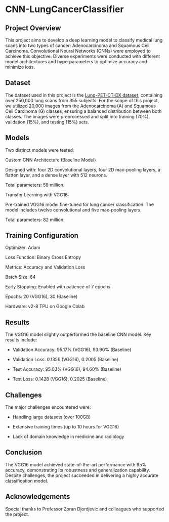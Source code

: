 # CNN-LungCancerClassifier

## Project Overview

This project aims to develop a deep learning model to classify medical lung scans into two types of cancer: Adenocarcinoma and Squamous Cell Carcinoma. Convolutional Neural Networks (CNNs) were employed to achieve this objective. Diverse experiments were conducted with different model architectures and hyperparameters to optimize accuracy and minimize loss.

## Dataset

The dataset used in this project is the [Lung-PET-CT-DX dataset](https://www.cancerimagingarchive.net/collection/lung-pet-ct-dx/), containing over 250,000 lung scans from 355 subjects. For the scope of this project, we utilized 20,000 images from the Adenocarcinoma (A) and Squamous Cell Carcinoma (G) classes, ensuring a balanced distribution between both classes. The images were preprocessed and split into training (70%), validation (15%), and testing (15%) sets.

## Models

Two distinct models were tested:

Custom CNN Architecture (Baseline Model) 

Designed with: four 2D convolutional layers, four 2D max-pooling layers, a flatten layer, and a dense layer with 512 neurons. 

Total parameters: 59 million.

Transfer Learning with VGG16:

Pre-trained VGG16 model fine-tuned for lung cancer classification. The model includes twelve convolutional and five max-pooling layers. 

Total parameters: 82 million.

## Training Configuration

Optimizer: Adam

Loss Function: Binary Cross Entropy

Metrics: Accuracy and Validation Loss

Batch Size: 64

Early Stopping: Enabled with patience of 7 epochs

Epochs: 20 (VGG16), 30 (Baseline)

Hardware: v2-8 TPU on Google Colab

## Results

The VGG16 model slightly outperformed the baseline CNN model. Key results include:

- Validation Accuracy: 95.17% (VGG16), 93.90% (Baseline)

- Validation Loss: 0.1356 (VGG16), 0.2005 (Baseline)

- Test Accuracy: 95.03% (VGG16), 94.60% (Baseline)

- Test Loss: 0.1428 (VGG16), 0.2025 (Baseline)

## Challenges

The major challenges encountered were:

- Handling large datasets (over 100GB)

- Extensive training times (up to 10 hours for VGG16)

- Lack of domain knowledge in medicine and radiology

## Conclusion

The VGG16 model achieved state-of-the-art performance with 95% accuracy, demonstrating its robustness and generalization capability. Despite challenges, the project succeeded in delivering a highly accurate classification model.

## Acknowledgements

Special thanks to Professor Zoran Djordjevic and colleagues who supported the project.


